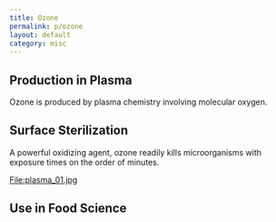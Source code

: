 ```yaml
---
title: Ozone
permalink: p/ozone
layout: default
category: misc
---
```


Production in Plasma
--------------------

Ozone is produced by plasma chemistry involving molecular oxygen.

Surface Sterilization
---------------------

A powerful oxidizing agent, ozone readily kills microorganisms with exposure times on the order of minutes.

[<File:plasma_01.jpg>](/File:plasma_01.jpg "wikilink")

Use in Food Science
-------------------

